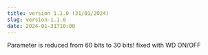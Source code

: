 ```yaml
---
title: version 1.1.0 (31/01/2024)
slug: version-1.1.0
date: 2024-01-31T10:00
---
```


Parameter is reduced from 60 bits to 30 bits!
fixed with WD ON/OFF